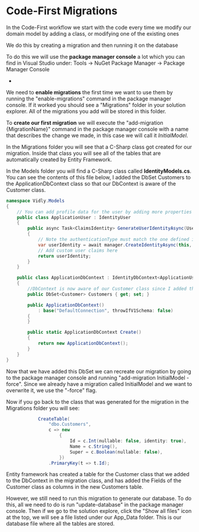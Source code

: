 # Code-First Migrations

In the Code-First workflow we start with the code every time we modify our domain model by adding a class, or modifying one of the existing ones

We do this by creating a migration and then running it on the database

To do this we will use the **package manager console** a lot which you can find in Visual Studio under: Tools -> NuGet Package Manager -> Package Manager Console

-

We need to **enable migrations** the first time we want to use them by running the "enable-migrations" command in the package manager console. If it worked you should see a "Migrations" folder in your solution explorer. All of the migrations you add will be stored in this folder.

To **create our first migration** we will execute the "add-migration {MigrationName}" command in the package manager console with a name that describes the change we made, in this case we will call it *InitialModel*.

In the Migrations folder you will see that a C-Sharp class got created for our migration. Inside that class you will see all of the tables that are automatically created by Entity Framework.

In the Models folder you will find a C-Sharp class called **IdentityModels.cs**. You can see the contents of this file below, I added the DbSet<Customer> Customers to the ApplicationDbContext class so that our DbContext is aware of the Customer class.

```cs
namespace Vidly.Models
{
    // You can add profile data for the user by adding more properties to your ApplicationUser class, please visit http://go.microsoft.com/fwlink/?LinkID=317594 to learn more.
    public class ApplicationUser : IdentityUser
    {
        public async Task<ClaimsIdentity> GenerateUserIdentityAsync(UserManager<ApplicationUser> manager)
        {
            // Note the authenticationType must match the one defined in CookieAuthenticationOptions.AuthenticationType
            var userIdentity = await manager.CreateIdentityAsync(this, DefaultAuthenticationTypes.ApplicationCookie);
            // Add custom user claims here
            return userIdentity;
        }
    }

    public class ApplicationDbContext : IdentityDbContext<ApplicationUser>
    {
        //DbContext is now aware of our Customer class since I added the below line
        public DbSet<Customer> Customers { get; set; }

        public ApplicationDbContext()
            : base("DefaultConnection", throwIfV1Schema: false)
        {
        }

        public static ApplicationDbContext Create()
        {
            return new ApplicationDbContext();
        }
    }
}
```

Now that we have added this DbSet we can recreate our migration by going to the package manager console and running "add-migration InitialModel -force". Since we already have a migration called InitialModel and we want to overwrite it, we use the "-force" flag.

Now if you go back to the class that was generated for the migration in the Migrations folder you will see:

```cs
            CreateTable(
                "dbo.Customers",
                c => new
                    {
                        Id = c.Int(nullable: false, identity: true),
                        Name = c.String(),
                        Super = c.Boolean(nullable: false),
                    })
                .PrimaryKey(t => t.Id);
```

Entity framework has created a table for the Customer class that we added to the DbContext in the migration class, and has added the Fields of the Customer class as columns in the new Customers table.

However, we still need to run this migration to generate our database. To do this, all we need to do is run "update-database" in the package manager console. Then if we go to the solution explore, click the "Show all files" icon at the top, we will see a file listed under our App_Data folder. This is our database file where all the tables are stored.
